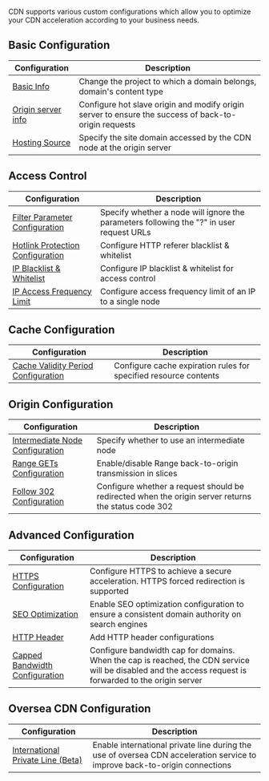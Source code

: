 CDN supports various custom configurations which allow you to optimize your CDN acceleration according to your business needs.

## Basic Configuration

| Configuration                            | Description                              |
| ---------------------------------------- | ---------------------------------------- |
| [Basic Info](https://cloud.tencent.com/document/product/228/7864) | Change the project to which a domain belongs, domain's content type |
| [Origin server info](https://cloud.tencent.com/document/product/228/6289) | Configure hot slave origin and modify origin server to ensure the success of back-to-origin requests |
| [Hosting Source](https://cloud.tencent.com/doc/product/228/6293) | Specify the site domain accessed by the CDN node at the origin server |

## Access Control

| Configuration                            | Description                              |
| ---------------------------------------- | ---------------------------------------- |
| [Filter Parameter Configuration](https://cloud.tencent.com/doc/product/228/6291) | Specify whether a node will ignore the parameters following the "?" in user request URLs |
| [Hotlink Protection Configuration](https://cloud.tencent.com/doc/product/228/6292) | Configure HTTP referer blacklist & whitelist |
| [IP Blacklist & Whitelist](https://cloud.tencent.com/doc/product/228/6298) | Configure IP blacklist & whitelist for access control |
| [IP Access Frequency Limit](https://cloud.tencent.com/doc/product/228/6420) | Configure access frequency limit of an IP to a single node |


## Cache Configuration
| Configuration                            | Description                              |
| ---------------------------------------- | ---------------------------------------- |
| [Cache Validity Period Configuration](https://cloud.tencent.com/doc/product/228/6290) | Configure cache expiration rules for specified resource contents |

 ## Origin Configuration

| Configuration                            | Description                              |
| ---------------------------------------- | ---------------------------------------- |
| [Intermediate Node Configuration](https://cloud.tencent.com/doc/product/228/6294) | Specify whether to use an intermediate node |
| [Range GETs Configuration](https://cloud.tencent.com/document/product/228/7184) | Enable/disable Range back-to-origin transmission in slices |
| [Follow 302 Configuration](https://cloud.tencent.com/document/product/228/7183) | Configure whether a request should be redirected when the origin server returns the status code 302 |

## Advanced Configuration
| Configuration                            | Description                              |
| ---------------------------------------- | ---------------------------------------- |
| [HTTPS Configuration](https://cloud.tencent.com/doc/product/228/6295) | Configure HTTPS to achieve a secure acceleration. HTTPS forced redirection is supported |
| [SEO Optimization](https://cloud.tencent.com/doc/product/228/6297) | Enable SEO optimization configuration to ensure a consistent domain authority on search engines |
| [HTTP Header](https://cloud.tencent.com/doc/product/228/6296) | Add HTTP header configurations           |
| [Capped Bandwidth Configuration](https://cloud.tencent.com/document/product/228/7541) | Configure bandwidth cap for domains. When the cap is reached, the CDN service will be disabled and the access request is forwarded to the origin server |

## Oversea CDN Configuration

| Configuration                            | Description                              |
| ---------------------------------------- | ---------------------------------------- |
| [International Private Line (Beta)](https://cloud.tencent.com/document/product/228/7854) | Enable international private line during the use of oversea CDN acceleration service to improve back-to-origin connections |

